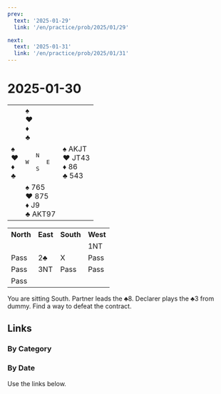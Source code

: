 ```yaml
---
prev:
  text: '2025-01-29'
  link: '/en/practice/prob/2025/01/29'

next:
  text: '2025-01-31'
  link: '/en/practice/prob/2025/01/31'
---
```


# 2025-01-30

<table class="deal">
	<tr>
		<td></td>
		<td>♠ <br>♥ <br>♦ <br>♣ </td>
		<td></td>
	</tr>
	<tr>
		<td>♠ <br>♥ <br>♦ <br>♣ </td>
		<td><pre>   N<br>W     E<br>   S</pre></td>
		<td>♠ AKJT<br>♥ JT43<br>♦ 86<br>♣ 543</td>
	</tr>
	<tr>
		<td></td>
		<td>♠ 765<br>♥ 875<br>♦ J9<br>♣ AKT97</td>
		<td></td>
	</tr>
</table>

<table class="auction">
	<tr>
		<th>North</th>
		<th>East</th>
		<th>South</th>
		<th>West</th>
	</tr>
	<tr>
		<td></td>
		<td></td>
		<td></td>
		<td>1NT</td>
	</tr>
	<tr>
		<td>Pass</td>
		<td>2♣</td>
		<td>X</td>
		<td>Pass</td>
	</tr>
	<tr>
		<td>Pass</td>
		<td>3NT</td>
		<td>Pass</td>
		<td>Pass</td>
	</tr>
	<tr>
		<td>Pass</td>
		<td></td>
		<td></td>
		<td></td>
	</tr>
</table>

You are sitting South. Partner leads the ♣8. Declarer plays the ♣3 from dummy. Find a way to defeat the contract.

## Links

[<Badge type="tip" text="Check Solution"/>](/en/learning/prob/2025/01/30)

### By Category

[<Badge type="tip" text="<--"/>](/en/practice/prob/2025/01/28)
[<Badge type="tip" text="Calendar"/>](/en/practice/calendar/2025/01)
[<Badge type="tip" text="-->"/>](/en/practice/prob/2025/02/04)

### By Date

Use the links below.